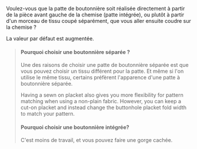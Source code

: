 
Voulez-vous que la patte de boutonnière soit réalisée directement à partir de la pièce avant gauche de la chemise (patte intégrée), ou plutôt à partir d'un morceau de tissu coupé séparément, que vous aller ensuite coudre sur la chemise ?

La valeur par défaut est augmentée.

> #### Pourquoi choisir une boutonnière séparée ?
> 
> Une des raisons de choisir une patte de boutonnière séparée est que vous pouvez choisir un tissu différent pour la patte. Et même si l'on utilise le même tissu, certains préfèrent l'apparence d'une patte à boutonnière séparée.
> 
> Having a sewn on placket also gives you more flexibility for pattern matching when using a non-plain fabric. However, you can keep a cut-on placket and instead change the buttonhole placket fold width to match your pattern.
> 
> #### Pourquoi choisir une boutonnière intégrée?
> 
> C'est moins de travail, et vous pouvez faire une gorge cachée.
